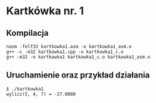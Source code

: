 # Kartkówka nr. 1

## Kompilacja

    nasm -felf32 kartkowka1.asm -o kartkowka1_asm.o
    g++ -c -m32 kartkowka1.cpp -o kartkowka1_c.o
    g++ -m32 -o kartkowka1 kartkowka1_c.o kartkowka1_asm.o

## Uruchamienie oraz przykład działania

    $ ./kartkowka1
    wylicz(5, 4, 7) = -27.0000
